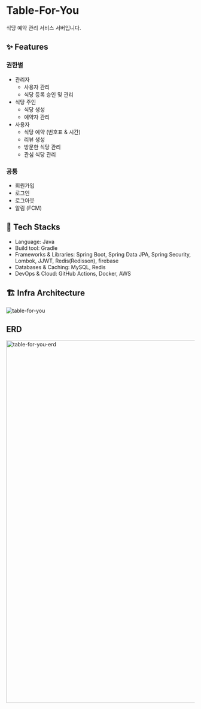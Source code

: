 # Table-For-You

식당 예약 관리 서비스 서버입니다.

## ✨ Features
### 권한별
 - 관리자
     - 사용자 관리
     - 식당 등록 승인 및 관리
 - 식당 주인
     - 식당 생성
     - 예약자 관리
 - 사용자
     - 식당 예약 (번호표 & 시간)
     - 리뷰 생성
     - 방문한 식당 관리
     - 관심 식당 관리
  
### 공통
 - 회원가입
 - 로그인
 - 로그아웃
 - 알림 (FCM)

## 🚀 Tech Stacks
 - Language: Java
 - Build tool: Gradle
 - Frameworks & Libraries: Spring Boot, Spring Data JPA, Spring Security, Lombok, JJWT, Redis(Redisson), firebase
 - Databases & Caching: MySQL, Redis
 - DevOps & Cloud: GitHub Actions, Docker, AWS

## 🏗️ Infra Architecture
![table-for-you](https://github.com/user-attachments/assets/57756369-611d-4a1e-a282-612ea2e72ebd)


## ERD
<img width="968" alt="table-for-you-erd" src="https://github.com/user-attachments/assets/5c2d8401-b8a0-4b35-9218-1172f8c147ef" />


